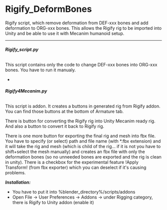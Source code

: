# Rigify_DeformBones

Rigify script, which remove deformation from DEF-xxx bones and add deformation to ORG-xxx bones. This allows the Rigify rig to be imported into Unity and be able to use it with Mecanim humanoid setup. 

---

###### **Rigify_script.py**

This script contains only the code to change DEF-xxx bones into ORG-xxx bones. You have to run it manualy. 

-

###### **Rigify4Mecanim.py**

This script is addon. It creates a buttons in generated rig from Rigify addon. You can find those buttons at the bottom of Armature tab. 

There is button for converting the Rigify rig into Unity Mecanim ready rig. And also a button to convert it back to Rigify rig. 

There is one more button for exporting the final rig and mesh into fbx file. You have to specify (or select) path and file name (with *.fbx extension) and it will take the rig and mesh (which is child of the rig... if it is not you have to shift+select the mesh manually) and creates an fbx file with only the deformation bones (so no unneeded bones are exported and the rig is clean in unity).
There is a checkbox for the experimental feature !Apply Transform! (from fbx exporter) which you can deselect if it's causing problems.

**_Installation:_** 
- You have to put it into %blender_directory%/scripts/addons
- Open File -> User Preferences -> Addons -> under Rigging category, there is Rigify to Unity addon (enable it) 
